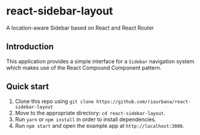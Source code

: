 # react-sidebar-layout
A location-aware Sidebar based on React and React Router

## Introduction
This application provides a simple interface for a `Sidebar` navigation system which makes use of the React Compound Component pattern.

## Quick start
1.  Clone this repo using `git clone https://github.com/riourbana/react-sidebar-layout`
2.  Move to the appropriate directory: `cd react-sidebar-layout`.
3.  Run `yarn` or `npm install` in order to install dependencies.
4.  Run `npm start` and open the example app at `http://localhost:3000`.
